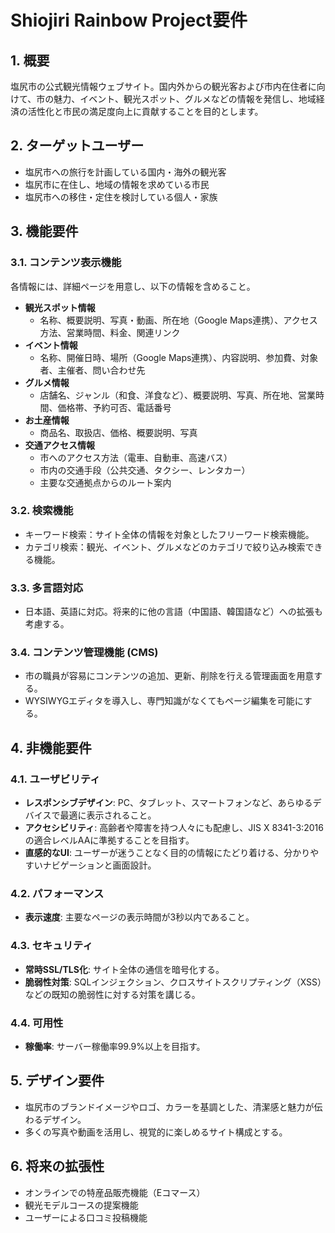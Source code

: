 # Shiojiri Rainbow Project要件

## 1. 概要

塩尻市の公式観光情報ウェブサイト。国内外からの観光客および市内在住者に向けて、市の魅力、イベント、観光スポット、グルメなどの情報を発信し、地域経済の活性化と市民の満足度向上に貢献することを目的とします。

## 2. ターゲットユーザー

- 塩尻市への旅行を計画している国内・海外の観光客
- 塩尻市に在住し、地域の情報を求めている市民
- 塩尻市への移住・定住を検討している個人・家族

## 3. 機能要件

### 3.1. コンテンツ表示機能

各情報には、詳細ページを用意し、以下の情報を含めること。

- **観光スポット情報**
    - 名称、概要説明、写真・動画、所在地（Google Maps連携）、アクセス方法、営業時間、料金、関連リンク
- **イベント情報**
    - 名称、開催日時、場所（Google Maps連携）、内容説明、参加費、対象者、主催者、問い合わせ先
- **グルメ情報**
    - 店舗名、ジャンル（和食、洋食など）、概要説明、写真、所在地、営業時間、価格帯、予約可否、電話番号
- **お土産情報**
    - 商品名、取扱店、価格、概要説明、写真
- **交通アクセス情報**
    - 市へのアクセス方法（電車、自動車、高速バス）
    - 市内の交通手段（公共交通、タクシー、レンタカー）
    - 主要な交通拠点からのルート案内

### 3.2. 検索機能

- キーワード検索：サイト全体の情報を対象としたフリーワード検索機能。
- カテゴリ検索：観光、イベント、グルメなどのカテゴリで絞り込み検索できる機能。

### 3.3. 多言語対応

- 日本語、英語に対応。将来的に他の言語（中国語、韓国語など）への拡張も考慮する。

### 3.4. コンテンツ管理機能 (CMS)

- 市の職員が容易にコンテンツの追加、更新、削除を行える管理画面を用意する。
- WYSIWYGエディタを導入し、専門知識がなくてもページ編集を可能にする。

## 4. 非機能要件

### 4.1. ユーザビリティ

- **レスポンシブデザイン**: PC、タブレット、スマートフォンなど、あらゆるデバイスで最適に表示されること。
- **アクセシビリティ**: 高齢者や障害を持つ人々にも配慮し、JIS X 8341-3:2016の適合レベルAAに準拠することを目指す。
- **直感的なUI**: ユーザーが迷うことなく目的の情報にたどり着ける、分かりやすいナビゲーションと画面設計。

### 4.2. パフォーマンス

- **表示速度**: 主要なページの表示時間が3秒以内であること。

### 4.3. セキュリティ

- **常時SSL/TLS化**: サイト全体の通信を暗号化する。
- **脆弱性対策**: SQLインジェクション、クロスサイトスクリプティング（XSS）などの既知の脆弱性に対する対策を講じる。

### 4.4. 可用性

- **稼働率**: サーバー稼働率99.9%以上を目指す。

## 5. デザイン要件

- 塩尻市のブランドイメージやロゴ、カラーを基調とした、清潔感と魅力が伝わるデザイン。
- 多くの写真や動画を活用し、視覚的に楽しめるサイト構成とする。

## 6. 将来の拡張性

- オンラインでの特産品販売機能（Eコマース）
- 観光モデルコースの提案機能
- ユーザーによる口コミ投稿機能